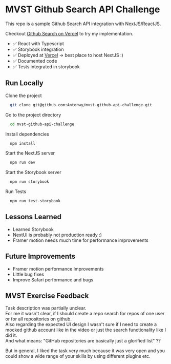 # MVST Github Search API Challenge

This repo is a sample Github Search API integration with NextJS/ReactJS.

Checkout [Github Search on Vercel](mvst-github-api-challenge.vercel.app) to try my implementation.

- ✅ React with Typescript
- ✅ Storybook integration
- ✅ Deployed at [Vercel](mvst-github-api-challenge.vercel.app) -> best place to host NextJS :)
- ✅ Documented code
- ✅ Tests integrated in storybook

## Run Locally

Clone the project

```bash
  git clone git@github.com:Antonwy/mvst-github-api-challenge.git
```

Go to the project directory

```bash
  cd mvst-github-api-challenge
```

Install dependencies

```bash
  npm install
```

Start the NextJS server

```bash
  npm run dev
```

Start the Storybook server

```bash
  npm run storybook
```

Run Tests

```bash
  npm run test-storybook
```

## Lessons Learned

- Learned Storybook
- NextUI is probably not production ready :)
- Framer motion needs much time for performance improvements

## Future Improvements

- Framer motion performance Improvements
- Little bug fixes
- Improve Safari performance and bugs

## MVST Exercise Feedback

Task description was partially unclear.  
For me it wasn't clear, if I should create a repo search for repos of one user or for all repositories on github.  
Also regarding the expected UI design I wasn't sure if I need to create a mocked github account like in the video or just the search functionality like I did it.  
And what means: "GitHub repositories are basically just a glorified list" ??

But in general, I liked the task very much because it was very open and you could show a wide range of your skills by using different plugins etc.
